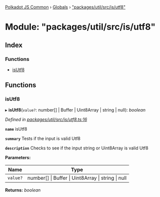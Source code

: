 [Polkadot JS Common](../README.md) › [Globals](../globals.md) › ["packages/util/src/is/utf8"](_packages_util_src_is_utf8_.md)

# Module: "packages/util/src/is/utf8"

## Index

### Functions

* [isUtf8](_packages_util_src_is_utf8_.md#isutf8)

## Functions

###  isUtf8

▸ **isUtf8**(`value?`: number[] | Buffer | Uint8Array | string | null): *boolean*

*Defined in [packages/util/src/is/utf8.ts:16](https://github.com/polkadot-js/common/blob/c5fe5cd8/packages/util/src/is/utf8.ts#L16)*

**`name`** isUtf8

**`summary`** Tests if the input is valid Utf8

**`description`** 
Checks to see if the input string or Uint8Array is valid Utf8

**Parameters:**

Name | Type |
------ | ------ |
`value?` | number[] &#124; Buffer &#124; Uint8Array &#124; string &#124; null |

**Returns:** *boolean*
